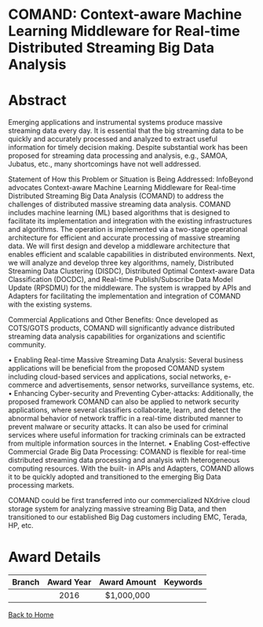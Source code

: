 
COMAND: Context-aware Machine Learning Middleware for Real-time Distributed Streaming Big Data Analysis
=======================================================================================================

# Abstract


Emerging applications and instrumental systems produce massive streaming data every day. It is essential that the big streaming data to be quickly and accurately processed and analyzed to extract useful information for timely decision making. Despite substantial work has been proposed for streaming data processing and analysis, e.g., SAMOA, Jubatus, etc., many shortcomings have not well addressed.

Statement of How this Problem or Situation is Being Addressed: InfoBeyond advocates Context-aware Machine Learning Middleware for Real-time Distributed Streaming Big Data Analysis (COMAND) to address the challenges of distributed massive streaming data analysis. COMAND includes machine learning (ML) based algorithms that is designed to facilitate its implementation and integration with the existing infrastructures and algorithms. The operation is implemented via a two-stage operational architecture for efficient and accurate processing of massive streaming data. We will first design and develop a middleware architecture that enables efficient and scalable capabilities  in  distributed  environments.  Next,  we  will  analyze  and  develop  three  key  algorithms,  namely, Distributed Streaming Data Clustering (DISDC), Distributed Optimal Context-aware Data Classification (DOCDC), and Real-time Publish/Subscribe Data Model Update (RPSDMU) for the middleware. The system is wrapped by APIs and Adapters for facilitating the implementation and integration of COMAND with the existing systems.

Commercial Applications and Other Benefits: Once developed as COTS/GOTS products, COMAND will significantly advance distributed streaming data analysis capabilities for organizations and scientific community.

• Enabling Real-time Massive Streaming Data Analysis: Several business applications will be beneficial from the proposed COMAND system including cloud-based services and applications, social networks, e- commerce and advertisements, sensor networks, surveillance systems, etc.
• Enhancing  Cyber-security  and  Preventing  Cyber-attacks:  Additionally,  the  proposed  framework COMAND can also be applied to network security applications, where several classifiers collaborate, learn, and detect the abnormal behavior of network traffic in a real-time distributed manner to prevent malware or security attacks. It can also be used for criminal services where useful information for tracking criminals can be extracted from multiple information sources in the Internet.
• Enabling Cost-effective Commercial Grade Big Data Processing: COMAND is flexible for real-time distributed streaming data processing and analysis with heterogeneous computing resources. With the built- in APIs and Adapters, COMAND allows it to be quickly adopted and transitioned to the emerging Big Data processing markets.

COMAND could be first transferred into our commercialized NXdrive cloud storage system for analyzing massive streaming Big Data, and then transitioned to our established Big Dag customers including EMC, Terada, HP, etc.  

# Award Details

|Branch|Award Year|Award Amount|Keywords|
| :---: | :---: | :---: | :---: |
||2016|$1,000,000||
  
  


[Back to Home](https://github.com/chrischow/dod_sbir_awards/CC/#714)
